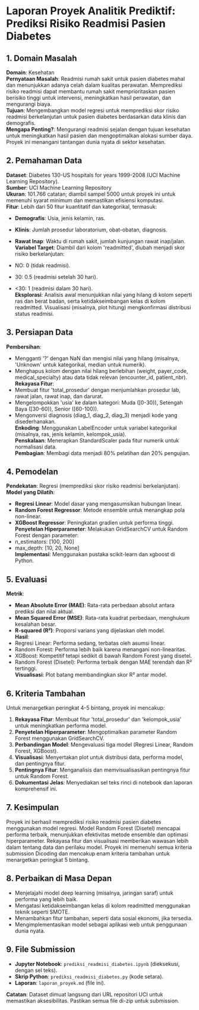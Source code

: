 # Laporan Proyek Analitik Prediktif: Prediksi Risiko Readmisi Pasien Diabetes

## 1. Domain Masalah

**Domain**: Kesehatan\
**Pernyataan Masalah**: Readmisi rumah sakit untuk pasien diabetes mahal dan menunjukkan adanya celah dalam kualitas perawatan. Memprediksi risiko readmisi dapat membantu rumah sakit memprioritaskan pasien berisiko tinggi untuk intervensi, meningkatkan hasil perawatan, dan mengurangi biaya.\
**Tujuan**: Mengembangkan model regresi untuk memprediksi skor risiko readmisi berkelanjutan untuk pasien diabetes berdasarkan data klinis dan demografis.\
**Mengapa Penting?**: Mengurangi readmisi sejalan dengan tujuan kesehatan untuk meningkatkan hasil pasien dan mengoptimalkan alokasi sumber daya. Proyek ini menangani tantangan dunia nyata di sektor kesehatan.

## 2. Pemahaman Data

**Dataset**: Diabetes 130-US hospitals for years 1999-2008 (UCI Machine Learning Repository).\
**Sumber**: UCI Machine Learning Repository\
**Ukuran**: 101.766 catatan; diambil sampel 5000 untuk proyek ini untuk memenuhi syarat minimum dan memastikan efisiensi komputasi.\
**Fitur**: Lebih dari 50 fitur kuantitatif dan kategorikal, termasuk:

- **Demografis**: Usia, jenis kelamin, ras.

- **Klinis**: Jumlah prosedur laboratorium, obat-obatan, diagnosis.

- **Rawat Inap**: Waktu di rumah sakit, jumlah kunjungan rawat inap/jalan.\
  **Variabel Target**: Diambil dari kolom 'readmitted', diubah menjadi skor risiko berkelanjutan:

- NO: 0 (tidak readmisi).

- 30: 0.5 (readmisi setelah 30 hari).

- &lt;30: 1 (readmisi dalam 30 hari).\
  **Eksplorasi**: Analisis awal menunjukkan nilai yang hilang di kolom seperti ras dan berat badan, serta ketidakseimbangan kelas di kolom readmitted. Visualisasi (misalnya, plot hitung) mengkonfirmasi distribusi status readmisi.

## 3. Persiapan Data

**Pembersihan**:

- Mengganti '?' dengan NaN dan mengisi nilai yang hilang (misalnya, 'Unknown' untuk kategorikal, median untuk numerik).
- Menghapus kolom dengan nilai hilang berlebihan (weight, payer_code, medical_specialty) atau data tidak relevan (encounter_id, patient_nbr).\
  **Rekayasa Fitur**:
- Membuat fitur 'total_prosedur' dengan menjumlahkan prosedur lab, rawat jalan, rawat inap, dan darurat.
- Mengelompokkan 'usia' ke dalam kategori: Muda (\[0-30)), Setengah Baya (\[30-60)), Senior (\[60-100)).
- Mengonversi diagnosis (diag_1, diag_2, diag_3) menjadi kode yang disederhanakan.\
  **Enkoding**: Menggunakan LabelEncoder untuk variabel kategorikal (misalnya, ras, jenis kelamin, kelompok_usia).\
  **Penskalaan**: Menerapkan StandardScaler pada fitur numerik untuk normalisasi data.\
  **Pembagian**: Membagi data menjadi 80% pelatihan dan 20% pengujian.

## 4. Pemodelan

**Pendekatan**: Regresi (memprediksi skor risiko readmisi berkelanjutan).\
**Model yang Dilatih**:

- **Regresi Linear**: Model dasar yang mengasumsikan hubungan linear.
- **Random Forest Regressor**: Metode ensemble untuk menangkap pola non-linear.
- **XGBoost Regressor**: Peningkatan gradien untuk performa tinggi.\
  **Penyetelan Hiperparameter**: Melakukan GridSearchCV untuk Random Forest dengan parameter:
- n_estimators: \[100, 200\]
- max_depth: \[10, 20, None\]\
  **Implementasi**: Menggunakan pustaka scikit-learn dan xgboost di Python.

## 5. Evaluasi

**Metrik**:

- **Mean Absolute Error (MAE)**: Rata-rata perbedaan absolut antara prediksi dan nilai aktual.
- **Mean Squared Error (MSE)**: Rata-rata kuadrat perbedaan, menghukum kesalahan besar.
- **R-squared (R²)**: Proporsi varians yang dijelaskan oleh model.\
  **Hasil**:
- Regresi Linear: Performa sedang, terbatas oleh asumsi linear.
- Random Forest: Performa lebih baik karena menangani non-linearitas.
- XGBoost: Kompetitif tetapi sedikit di bawah Random Forest yang disetel.
- Random Forest (Disetel): Performa terbaik dengan MAE terendah dan R² tertinggi.\
  **Visualisasi**: Plot batang membandingkan skor R² antar model.

## 6. Kriteria Tambahan

Untuk menargetkan peringkat 4-5 bintang, proyek ini mencakup:

1. **Rekayasa Fitur**: Membuat fitur 'total_prosedur' dan 'kelompok_usia' untuk meningkatkan performa model.
2. **Penyetelan Hiperparameter**: Mengoptimalkan parameter Random Forest menggunakan GridSearchCV.
3. **Perbandingan Model**: Mengevaluasi tiga model (Regresi Linear, Random Forest, XGBoost).
4. **Visualisasi**: Menyertakan plot untuk distribusi data, performa model, dan pentingnya fitur.
5. **Pentingnya Fitur**: Menganalisis dan memvisualisasikan pentingnya fitur untuk Random Forest.
6. **Dokumentasi Jelas**: Menyediakan sel teks rinci di notebook dan laporan komprehensif ini.

## 7. Kesimpulan

Proyek ini berhasil memprediksi risiko readmisi pasien diabetes menggunakan model regresi. Model Random Forest (Disetel) mencapai performa terbaik, menunjukkan efektivitas metode ensemble dan optimasi hiperparameter. Rekayasa fitur dan visualisasi memberikan wawasan lebih dalam tentang data dan perilaku model. Proyek ini memenuhi semua kriteria submission Dicoding dan mencakup enam kriteria tambahan untuk menargetkan peringkat 5 bintang.

## 8. Perbaikan di Masa Depan

- Menjelajahi model deep learning (misalnya, jaringan saraf) untuk performa yang lebih baik.
- Mengatasi ketidakseimbangan kelas di kolom readmitted menggunakan teknik seperti SMOTE.
- Menambahkan fitur tambahan, seperti data sosial ekonomi, jika tersedia.
- Mengimplementasikan model sebagai aplikasi web untuk penggunaan dunia nyata.

## 9. File Submission

- **Jupyter Notebook**: `prediksi_readmisi_diabetes.ipynb` (dieksekusi, dengan sel teks).
- **Skrip Python**: `prediksi_readmisi_diabetes.py` (kode setara).
- **Laporan**: `laporan_proyek.md` (file ini).

**Catatan**: Dataset dimuat langsung dari URL repositori UCI untuk memastikan aksesibilitas. Pastikan semua file di-zip untuk submission.